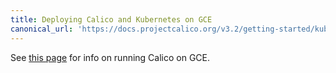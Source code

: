 ```yaml
---
title: Deploying Calico and Kubernetes on GCE
canonical_url: 'https://docs.projectcalico.org/v3.2/getting-started/kubernetes/installation/gce'
---
```


See [this page]({{site.baseurl}}/{{page.version}}/reference/public-cloud/gce)
for info on running Calico on GCE.
